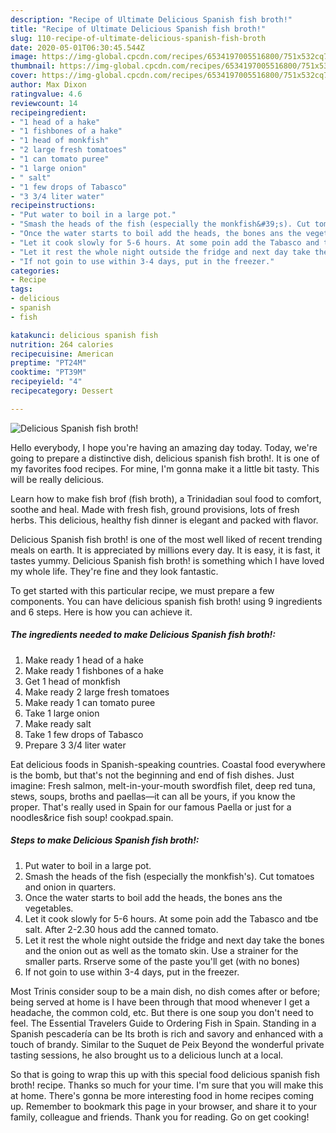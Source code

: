 ```yaml
---
description: "Recipe of Ultimate Delicious Spanish fish broth!"
title: "Recipe of Ultimate Delicious Spanish fish broth!"
slug: 110-recipe-of-ultimate-delicious-spanish-fish-broth
date: 2020-05-01T06:30:45.544Z
image: https://img-global.cpcdn.com/recipes/6534197005516800/751x532cq70/delicious-spanish-fish-broth-recipe-main-photo.jpg
thumbnail: https://img-global.cpcdn.com/recipes/6534197005516800/751x532cq70/delicious-spanish-fish-broth-recipe-main-photo.jpg
cover: https://img-global.cpcdn.com/recipes/6534197005516800/751x532cq70/delicious-spanish-fish-broth-recipe-main-photo.jpg
author: Max Dixon
ratingvalue: 4.6
reviewcount: 14
recipeingredient:
- "1 head of a hake"
- "1 fishbones of a hake"
- "1 head of monkfish"
- "2 large fresh tomatoes"
- "1 can tomato puree"
- "1 large onion"
- " salt"
- "1 few drops of Tabasco"
- "3 3/4 liter water"
recipeinstructions:
- "Put water to boil in a large pot."
- "Smash the heads of the fish (especially the monkfish&#39;s). Cut tomatoes and onion in quarters."
- "Once the water starts to boil add the heads, the bones ans the vegetables."
- "Let it cook slowly for 5-6 hours. At some poin add the Tabasco and tbe salt. After 2-2.30 hous add the canned tomato."
- "Let it rest the whole night outside the fridge and next day take the bones and the onion out as well as the tomato skin. Use a strainer for the smaller parts. Rrserve some of the paste you&#39;ll get (with no bones)"
- "If not goin to use within 3-4 days, put in the freezer."
categories:
- Recipe
tags:
- delicious
- spanish
- fish

katakunci: delicious spanish fish 
nutrition: 264 calories
recipecuisine: American
preptime: "PT24M"
cooktime: "PT39M"
recipeyield: "4"
recipecategory: Dessert

---
```



![Delicious Spanish fish broth!](https://img-global.cpcdn.com/recipes/6534197005516800/751x532cq70/delicious-spanish-fish-broth-recipe-main-photo.jpg)

Hello everybody, I hope you're having an amazing day today. Today, we're going to prepare a distinctive dish, delicious spanish fish broth!. It is one of my favorites food recipes. For mine, I'm gonna make it a little bit tasty. This will be really delicious.

Learn how to make fish brof (fish broth), a Trinidadian soul food to comfort, soothe and heal. Made with fresh fish, ground provisions, lots of fresh herbs. This delicious, healthy fish dinner is elegant and packed with flavor.

Delicious Spanish fish broth! is one of the most well liked of recent trending meals on earth. It is appreciated by millions every day. It is easy, it is fast, it tastes yummy. Delicious Spanish fish broth! is something which I have loved my whole life. They're fine and they look fantastic.


To get started with this particular recipe, we must prepare a few components. You can have delicious spanish fish broth! using 9 ingredients and 6 steps. Here is how you can achieve it.

<!--inarticleads1-->

##### The ingredients needed to make Delicious Spanish fish broth!:

1. Make ready 1 head of a hake
1. Make ready 1 fishbones of a hake
1. Get 1 head of monkfish
1. Make ready 2 large fresh tomatoes
1. Make ready 1 can tomato puree
1. Take 1 large onion
1. Make ready  salt
1. Take 1 few drops of Tabasco
1. Prepare 3 3/4 liter water


Eat delicious foods in Spanish-speaking countries. Coastal food everywhere is the bomb, but that&#39;s not the beginning and end of fish dishes. Just imagine: Fresh salmon, melt-in-your-mouth swordfish filet, deep red tuna, stews, soups, broths and paellas—it can all be yours, if you know the proper. That&#39;s really used in Spain for our famous Paella or just for a noodles&amp;rice fish soup! cookpad.spain. 

<!--inarticleads2-->

##### Steps to make Delicious Spanish fish broth!:

1. Put water to boil in a large pot.
1. Smash the heads of the fish (especially the monkfish&#39;s). Cut tomatoes and onion in quarters.
1. Once the water starts to boil add the heads, the bones ans the vegetables.
1. Let it cook slowly for 5-6 hours. At some poin add the Tabasco and tbe salt. After 2-2.30 hous add the canned tomato.
1. Let it rest the whole night outside the fridge and next day take the bones and the onion out as well as the tomato skin. Use a strainer for the smaller parts. Rrserve some of the paste you&#39;ll get (with no bones)
1. If not goin to use within 3-4 days, put in the freezer.


Most Trinis consider soup to be a main dish, no dish comes after or before; being served at home is I have been through that mood whenever I get a headache, the common cold, etc. But there is one soup you don&#39;t need to feel. The Essential Travelers Guide to Ordering Fish in Spain. Standing in a Spanish pescadería can be Its broth is rich and savory and enhanced with a touch of brandy. Similar to the Suquet de Peix Beyond the wonderful private tasting sessions, he also brought us to a delicious lunch at a local. 

So that is going to wrap this up with this special food delicious spanish fish broth! recipe. Thanks so much for your time. I'm sure that you will make this at home. There's gonna be more interesting food in home recipes coming up. Remember to bookmark this page in your browser, and share it to your family, colleague and friends. Thank you for reading. Go on get cooking!
